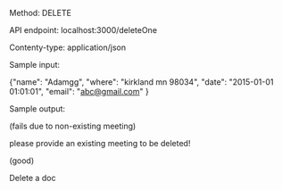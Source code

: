 Method: DELETE

API endpoint: localhost:3000/deleteOne

Contenty-type: application/json

Sample input:

{"name": "Adamgg",
 "where": "kirkland mn 98034",
 "date": "2015-01-01 01:01:01",
 "email": "abc@gmail.com"
}

Sample output:

(fails due to non-existing meeting)

please provide an existing meeting to be deleted!

(good)

Delete a doc
